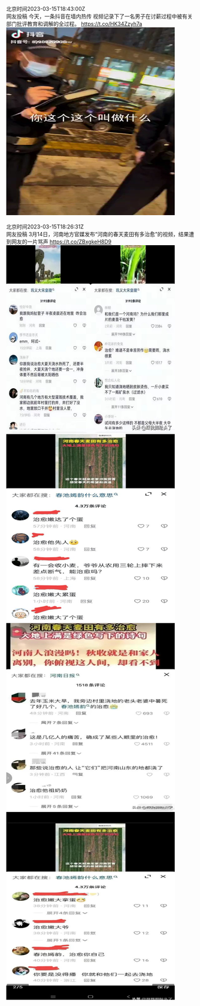 北京时间2023-03-15T18:43:00Z<br>网友投稿
今天，一条抖音在墙内热传
视频记录下了一名男子在讨薪过程中被有关部门批评教育和调解的全过程。 https://t.co/HK34Zzyh7a<br><img src='/temp/video/2023/w-Month-3/k-Day-15/whyyoutouzhele/1635954743553007616_0.jpg' width='450' height='500'><br><br>北京时间2023-03-15T18:26:31Z<br>网友投稿
3月14日，河南地方官媒发布“河南的春天麦田有多治愈”的视频，结果遭到网友的一片骂声 https://t.co/ZBxgkeH8D9<br><img src='/temp/image/2023/w-Month-3/1635950596774674433_0.jpg' width='450' height='500'><img src='/temp/image/2023/w-Month-3/1635950596774674433_1.jpg' width='450' height='500'><img src='/temp/image/2023/w-Month-3/1635950596774674433_2.jpg' width='450' height='500'><img src='/temp/image/2023/w-Month-3/1635950596774674433_3.jpg' width='450' height='500'><br><br>